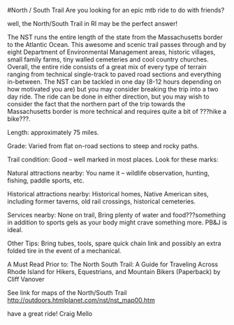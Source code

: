 #North / South Trail
Are you looking for an epic mtb ride to do with friends?

well, the North/South Trail in RI may be the perfect answer!

The NST runs the entire length of the state from the Massachusetts border to the Atlantic Ocean. This awesome and scenic trail passes through and by eight Department of Environmental Management areas, historic villages, small family farms, tiny walled cemeteries and cool country churches. Overall, the entire ride consists of a great mix of every type of terrain ranging from technical single-track to paved road sections and everything in-between. The NST can be tackled in one day (8-12 hours depending on how motivated you are) but you may consider breaking the trip into a two day ride. The ride can be done in either direction, but you may wish to consider the fact that the northern part of the trip towards the Massachusetts border is more technical and requires quite a bit of ???hike a bike???.

Length: approximately 75 miles.

Grade: Varied from flat on-road sections to steep and rocky paths.

Trail condition: Good – well marked in most places. Look for these marks:

Natural attractions nearby: You name it – wildlife observation, hunting, fishing, paddle sports, etc.

Historical attractions nearby: Historical homes, Native American sites, including former taverns, old rail crossings, historical cemeteries.

Services nearby: None on trail, Bring plenty of water and food???something in addition to sports gels as your body might crave something more. PB&J is ideal.

Other Tips: Bring tubes, tools, spare quick chain link and possibly an extra folded tire in the event of a mechanical.

A Must Read Prior to: The North South Trail: A Guide for Traveling Across Rhode Island for Hikers, Equestrians, and Mountain Bikers (Paperback) by Cliff Vanover

See link for maps of the North/South Trail
http://outdoors.htmlplanet.com/nst/nst_map00.htm

have a great ride!
Craig Mello